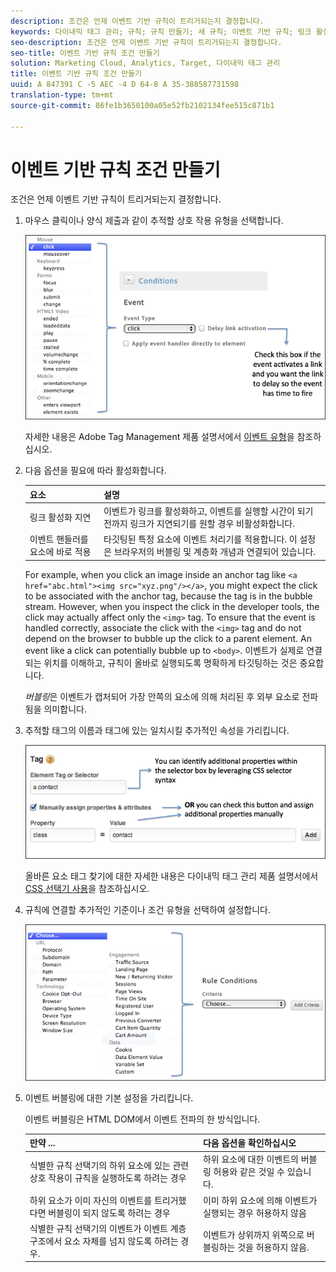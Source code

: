 ```yaml
---
description: 조건은 언제 이벤트 기반 규칙이 트리거되는지 결정합니다.
keywords: 다이내믹 태그 관리; 규칙; 규칙 만들기; 새 규칙; 이벤트 기반 규칙; 링크 활성화 지연; 이벤트 핸들러를 요소에 직접 적용버블링; 이벤트 버블링
seo-description: 조건은 언제 이벤트 기반 규칙이 트리거되는지 결정합니다.
seo-title: 이벤트 기반 규칙 조건 만들기
solution: Marketing Cloud, Analytics, Target, 다이내믹 태그 관리
title: 이벤트 기반 규칙 조건 만들기
uuid: A 847391 C -5 AEC -4 D 64-8 A 35-388587731598
translation-type: tm+mt
source-git-commit: 86fe1b3650100a05e52fb2102134fee515c871b1

---
```



# 이벤트 기반 규칙 조건 만들기

조건은 언제 이벤트 기반 규칙이 트리거되는지 결정합니다.

1. 마우스 클릭이나 양식 제출과 같이 추적할 상호 작용 유형을 선택합니다.

   ![](assets/condition-event-based.png)

   자세한 내용은 Adobe Tag Management 제품 설명서에서 [이벤트 유형](https://marketing.adobe.com/resources/help/en_US/dtm/event_types.html)을 참조하십시오.

1. 다음 옵션을 필요에 따라 활성화합니다.

   | 요소 | 설명 |
   |--- |--- |
   | 링크 활성화 지연 | 이벤트가 링크를 활성화하고, 이벤트를 실행할 시간이 되기 전까지 링크가 지연되기를 원할 경우 비활성화합니다. |
   | 이벤트 핸들러를 요소에 바로 적용 | 타깃팅된 특정 요소에 이벤트 처리기를 적용합니다. 이 설정은 브라우저의 버블링 및 계층화 개념과 연결되어 있습니다. |

   For example, when you click an image inside an anchor tag like `<a href="abc.html"><img src="xyz.png"/></a>`, you might expect the click to be associated with the anchor tag, because the tag is in the bubble stream. However, when you inspect the click in the developer tools, the click may actually affect only the `<img>` tag. To ensure that the event is handled correctly, associate the click with the `<img>` tag and do not depend on the browser to bubble up the click to a parent element. An event like a click can potentially bubble up to `<body>`. 이벤트가 실제로 연결되는 위치를 이해하고, 규칙이 올바로 실행되도록 명확하게 타깃팅하는 것은 중요합니다.

   *버블링*&#x200B;은 이벤트가 캡처되어 가장 안쪽의 요소에 의해 처리된 후 외부 요소로 전파됨을 의미합니다.

1. 추적할 태그의 이름과 태그에 있는 일치시킬 추가적인 속성을 가리킵니다.

   ![](assets/condition-event-based2.png)

   올바른 요소 태그 찾기에 대한 자세한 내용은 다이내믹 태그 관리 제품 설명서에서 [CSS 선택기 사용](https://marketing.adobe.com/resources/help/en_US/dtm/css-selector.html)을 참조하십시오.

1. 규칙에 연결할 추가적인 기준이나 조건 유형을 선택하여 설정합니다.

   ![](assets/condition-event-based3.png)

1. 이벤트 버블링에 대한 기본 설정을 가리킵니다.

   이벤트 버블링은 HTML DOM에서 이벤트 전파의 한 방식입니다.

   | 만약 ... | 다음 옵션을 확인하십시오 |
   |--- |--- |
   | 식별한 규칙 선택기의 하위 요소에 있는 관련 상호 작용이 규칙을 실행하도록 하려는 경우 | 하위 요소에 대한 이벤트의 버블링 허용와 같은 것일 수 있습니다. |
   | 하위 요소가 이미 자신의 이벤트를 트리거했다면 버블링이 되지 않도록 하려는 경우 | 이미 하위 요소에 의해 이벤트가 실행되는 경우 허용하지 않음 |
   | 식별한 규칙 선택기의 이벤트가 이벤트 계층 구조에서 요소 자체를 넘지 않도록 하려는 경우. | 이벤트가 상위까지 위쪽으로 버블링하는 것을 허용하지 않음. |
